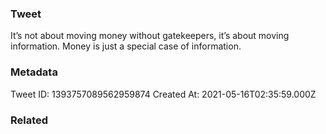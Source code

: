 ### Tweet
It’s not about moving money without gatekeepers, it’s about moving information. Money is just a special case of information.

### Metadata
Tweet ID: 1393757089562959874
Created At: 2021-05-16T02:35:59.000Z

### Related

